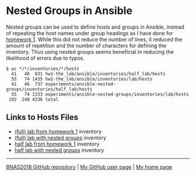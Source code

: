 # Nested Groups in Ansible

Nested groups can be used to define hosts and groups in Ansible, instead
of repeating the host names under group headings as I have done for
[homework 1](../../hw1-the_lab/). While this did not reduce the number of
lines, it reduced the amount of repetition and the number of characters
for defining the inventory. Thus using nested groups seems beneficial
in reducing the likelihood of errors due to typos.

```
$ wc */*/inventories/*/hosts
  41   46  831 hw1-the_lab/ansible/inventories/half_lab/hosts
  55   74 1435 hw1-the_lab/ansible/inventories/lab/hosts
  41   46  737 experiments/ansible-nested-groups/inventories/half_lab/hosts
  55   74 1333 experiments/ansible-nested-groups/inventories/lab/hosts
 192  240 4336 total
```

## Links to Hosts Files

* [(full) lab from homework 1](../../hw1-the_lab/ansible/inventories/lab/hosts) inventory
* [(full) lab with nested groups](inventories/lab/hosts) inventory
* [half lab from homework 1](../../hw1-the_lab/ansible/inventories/half_lab/hosts) inventory
* [half lab with nested groups](inventories/half_lab/hosts) inventory

---

[BNAS2018 GitHub repository](https://github.com/auerswal/bnas2018) | [My GitHub user page](https://github.com/auerswal) | [My home page](https://www.unix-ag.uni-kl.de/~auerswal/)
